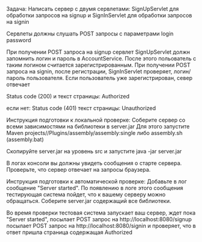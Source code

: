 Задача:
Написать сервер с двумя сервлетами:
SignUpServlet для обработки запросов на signup и
SignInServlet для обработки запросов на signin

Сервлеты должны слушать POST запросы с параметрами
login
password

При получении POST запроса на signup сервлет SignUpServlet должн запомнить логин и пароль в AccountService.
После этого польователь с таким логином считается зарегистрированным.
При получении POST запроса на signin, после регистрации, SignInServlet проверяет,
логин/пароль пользователя. Если пользователь уже зарегистрирован, север отвечает

Status code (200)
и текст страницы:
Authorized

если нет:
Status code (401)
текст страницы:
Unauthorized

Инструкция подготовки к локальной проверке:
Соберите сервер со всеми зависимостями на библиотеки в server.jar
Для этого запустите Maven projects/<Project name>/Plugins/assembly/assembly:single
либо assembly.sh (assembly.bat)

Скопируйте server.jar на уровень src и запустите
java -jar server.jar

В логах консоли вы должны увидеть сообщения о старте сервера.
Проверьте, что сервер отвечает на запросы браузера.

Инструкция подготовки к автоматической проверке:
Добавьте в лог сообщение "Server started". По появлению в логе этого сообщения тестирующая система пойдет, что к вашему серверу можно обращаться.
Соберите server.jar содержащий все библиотеки.

Во время проверки тестовая система запускает ваш сервер, ждет пока "Server started",
посылает POST запрос на
http://localhost:8080/signup
посылает POST запрос на
http://localhost:8080/signin
и проверяет, что в ответ пришла страница содержащая
Authorized
